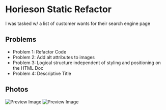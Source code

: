 <!DOCTYPE html>
<html>
  <head>
    <meta charset="UTF-8">
  </head>
  <body>
    <h1>Horieson Static Refactor</h1>
    <p>I was tasked w/ a list of customer wants for their search engine page</p>
    <h2>Problems</h2>
    <ul>
      <li>Problem 1: Refactor Code</li>
      <li>Problem 2: Add alt attributes to images</li>
      <li>Problem 3: Logical structure independent of styling and positioning on the HTML Doc</li>
      <li>Problem 4: Descriptive Title
    </ul>
    <h2>Photos</h2>
    <img src="https://via.placeholder.com/300x200" alt="Preview Image">
    <img src="https://via.placeholder.com/300x200" alt="Preview Image">
  </body>
</html>
